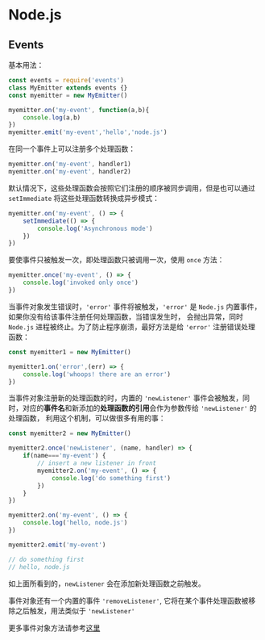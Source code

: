# Node.js

## Events
基本用法：
```js
const events = require('events')
class MyEmitter extends events {}
const myemitter = new MyEmitter()

myemitter.on('my-event', function(a,b){
    console.log(a,b)
})
myemitter.emit('my-event','hello','node.js')
```
在同一个事件上可以注册多个处理函数：
```js
myemitter.on('my-event', handler1)
myemitter.on('my-event', handler2)
```
默认情况下，这些处理函数会按照它们注册的顺序被同步调用，但是也可以通过 `setImmediate` 将这些处理函数转换成异步模式：
```js
myemitter.on('my-event', () => {
    setImmediate(() => {
        console.log('Asynchronous mode')
    })
})
```
要使事件只被触发一次，即处理函数只被调用一次，使用 `once` 方法：
```js
myemitter.once('my-event', () => {
    console.log('invoked only once')
})
```
当事件对象发生错误时，`'error'` 事件将被触发，`'error'` 是 `Node.js` 内置事件，如果你没有给该事件注册任何处理函数，当错误发生时，
会抛出异常，同时 `Node.js` 进程被终止。为了防止程序崩溃，最好方法是给 `'error'` 注册错误处理函数：
```js
const myemitter1 = new MyEmitter()

myemitter1.on('error',(err) => {
    console.log('whoops! there are an error')
})
```
当事件对象注册新的处理函数的时，内置的 `'newListener'` 事件会被触发，同时，对应的**事件名**和新添加的**处理函数的引用**会作为参数传给 `'newListener'` 的处理函数，
利用这个机制，可以做很多有用的事：
```js
const myemitter2 = new MyEmitter()

myemitter2.once('newListener', (name, handler) => {
    if(name==='my-event') {
        // insert a new listener in front
        myemitter2.on('my-event', () => {
            console.log('do something first')
        })
    }
})

myemitter2.on('my-event', () => {
    console.log('hello, node.js')
})

myemitter2.emit('my-event')

// do something first
// hello, node.js
```
如上面所看到的，`newListener` 会在添加新处理函数之前触发。

事件对象还有一个内置的事件 `'removeListener'`, 它将在某个事件处理函数被移除之后触发，用法类似于 `'newListener'`

更多事件对象方法请参考[这里](https://nodejs.org/dist/latest-v8.x/docs/api/events.html)